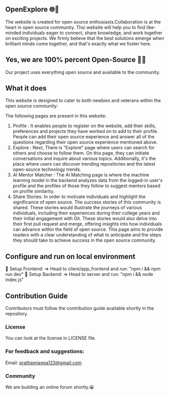 ##       OpenExplore  🌐🧠
The website is created for open source enthusiasts.Collaboration is at the heart in open source community. Thsi website will help you to  find like-minded individuals eager to connect, share knowledge, and work together on exciting projects. We firmly believe that the best solutions emerge when brilliant minds come together, and that's exactly what we foster here.

## Yes, we are 100% percent Open-Source 🌟💯
Our project uses everything open source and available to the community.

## What it does
This website is designed to cater to both newbies and veterans within the open source community:

The following pages are present in this website:

1.  Profile :  It enables people to register on the website, add their skills, preferences and projects they have worked on to add to their profile. People can add their open source experience and answer all of the questions regarding their open source experience mentioned above.
2.  Explore  :  Next, There is  "Explore" page where users can search for others and choose to follow them. On this page, they can initiate conversations and inquire about various topics. Additionally, it's the place where users can discover trending repositories and the latest open-source technology trends.
3. AI Mentor Matcher : The AI Matching page is where the machine learning model in the backend analyzes data from the logged-in user's profile and the profiles of those they follow to suggest mentors based on profile similarity.
4. Share Stories: In order to motivate individuals and highlight the significance of open source. The success stories of this community is shared. These stories would illustrate the journeys of various individuals, including their experiences during their college years and their initial engagement with Git. These stories would also delve into their first pull request and merge, offering insights into how individuals can advance within the field of open source. This page aims to provide readers with a clear understanding of what to anticipate and the steps they should take to achieve success in the open source community.

## Configure and run on local environment

🚀 Setup Frontend:
    =>  Head to client/app_frontend and run: "npm i && npm run dev"
🚀 Setup Backend:
    =>  Head to server and run: "npm i && node index.js"

## Contribution Guide
Contributors must follow the contribution guide available shortly in the repository.

### License
You can look at the license in LICENSE file.

### For feedback and suggestions:
Email: prathamjagga123@gmail.com

### Community
We are building an online forum shortly.😀
